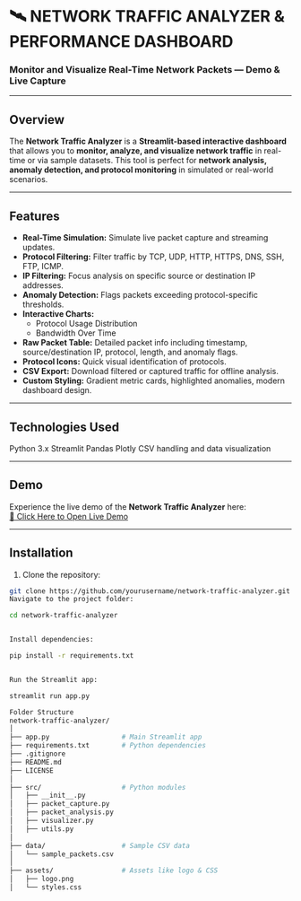 # 🛰️ NETWORK TRAFFIC ANALYZER & PERFORMANCE DASHBOARD

### Monitor and Visualize Real-Time Network Packets — Demo & Live Capture

---

## Overview
The **Network Traffic Analyzer** is a **Streamlit-based interactive dashboard** that allows you to **monitor, analyze, and visualize network traffic** in real-time or via sample datasets. This tool is perfect for **network analysis, anomaly detection, and protocol monitoring** in simulated or real-world scenarios.

---

## Features
- **Real-Time Simulation:** Simulate live packet capture and streaming updates.
- **Protocol Filtering:** Filter traffic by TCP, UDP, HTTP, HTTPS, DNS, SSH, FTP, ICMP.
- **IP Filtering:** Focus analysis on specific source or destination IP addresses.
- **Anomaly Detection:** Flags packets exceeding protocol-specific thresholds.
- **Interactive Charts:**
  - Protocol Usage Distribution
  - Bandwidth Over Time
- **Raw Packet Table:** Detailed packet info including timestamp, source/destination IP, protocol, length, and anomaly flags.
- **Protocol Icons:** Quick visual identification of protocols.
- **CSV Export:** Download filtered or captured traffic for offline analysis.
- **Custom Styling:** Gradient metric cards, highlighted anomalies, modern dashboard design.

---

## Technologies Used

Python 3.x
Streamlit
Pandas
Plotly
CSV handling and data visualization

---

## Demo
Experience the live demo of the **Network Traffic Analyzer** here:  
[🚀 Click Here to Open Live Demo](https://saireddy81797-network-traffic-analyzer-app-1ztz4t.streamlit.app/)

---

## Installation
1. Clone the repository:  
```bash
git clone https://github.com/yourusername/network-traffic-analyzer.git
Navigate to the project folder:

cd network-traffic-analyzer


Install dependencies:

pip install -r requirements.txt


Run the Streamlit app:

streamlit run app.py

Folder Structure
network-traffic-analyzer/
│
├── app.py                  # Main Streamlit app
├── requirements.txt        # Python dependencies
├── .gitignore
├── README.md
├── LICENSE
│
├── src/                    # Python modules
│   ├── __init__.py
│   ├── packet_capture.py
│   ├── packet_analysis.py
│   ├── visualizer.py
│   ├── utils.py
│
├── data/                   # Sample CSV data
│   └── sample_packets.csv
│
├── assets/                 # Assets like logo & CSS
│   ├── logo.png
│   └── styles.css

